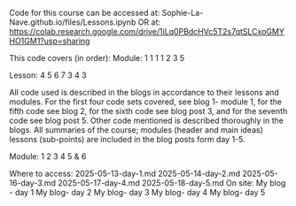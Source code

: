 Code for this course can be accessed at: 
Sophie-La-Nave.github.io/files/Lessons.ipynb
OR at:
https://colab.research.google.com/drive/1iLq0PBdcHVc5T2s7qtSLCxoGMYHO1GM1?usp=sharing

This code covers (in order):
Module: 1  1  1  1  2  3  5

Lesson: 4  5  6  7  3  4  3

All code used is described in the blogs in accordance to their lessons and modules. For the first four code sets covered, see blog 1- module 1, for the fifth code see blog 2, for the sixth code see blog post 3, and for the seventh code see blog post 5. Other code mentioned is described thoroughly in the blogs.
All summaries of the course; modules (header and main ideas) lessons (sub-points) are included in the blog posts form day 1-5.

Module: 1                          2                            3                          4                5 & 6

Where to access: 2025-05-13-day-1.md        2025-05-14-day-2.md          2025-05-16-day-3.md        2025-05-17-day-4.md        2025-05-18-day-5.md
On site: My blog - day 1                    My blog- day 2               My blog- day 3              My blog- day 4            My blog- day 5
